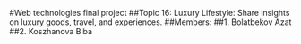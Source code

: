 #Web technologies final project
##Topic 16: Luxury Lifestyle: Share insights on luxury goods, travel, and experiences.
##Members:
##1. Bolatbekov Azat
##2. Koszhanova Biba
